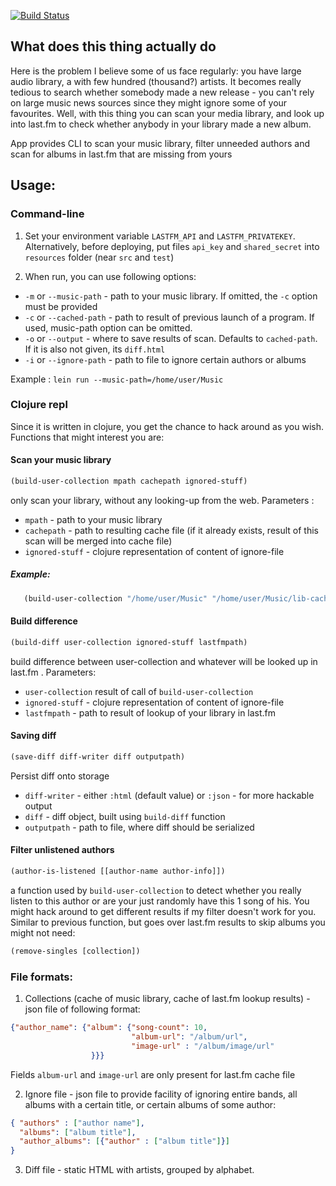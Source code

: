 [![Build Status](https://travis-ci.org/dasdy/mups.svg?branch=master)](https://travis-ci.org/dasdy/mups)

## What does this thing actually do

Here is the problem I believe some of us face regularly: you have large audio library, a with few hundred (thousand?) artists. It becomes really tedious to search whether somebody made a new release - you can't rely on large music news sources since they might ignore some of your favourites. Well, with this thing you can scan your media library, and look up into last.fm to check whether anybody in your library made a new album.

App provides CLI to scan your music library, filter unneeded authors and scan for albums in last.fm that are missing from yours

## Usage:
### Command-line
1. Set your environment variable `LASTFM_API` and `LASTFM_PRIVATEKEY`.
Alternatively, before deploying, put files `api_key` and `shared_secret` into `resources` folder (near `src` and `test`)

2. When run, you can use following options:
  * `-m` or `--music-path` - path to your music library. If omitted, the `-c` option must be provided
  * `-c` or `--cached-path` - path to result of previous launch of a program. If used, music-path option can be omitted.
  * `-o` or `--output` - where to save results of scan. Defaults to `cached-path`. If it is also not given, its `diff.html`
  * `-i` or `--ignore-path` - path to file to ignore certain authors or albums

Example : `lein run --music-path=/home/user/Music`


### Clojure repl
Since it is written in clojure, you get the chance to hack around as you wish. Functions that might interest you are:

#### Scan your music library
```clojure
(build-user-collection mpath cachepath ignored-stuff)
```
only scan your library, without any looking-up from the web. Parameters :
  * `mpath` - path to your music library
  * `cachepath` - path to resulting cache file (if it already exists, result of this scan will be merged into cache file)
  * `ignored-stuff` - clojure representation of content of ignore-file

##### Example:
```clojure
   (build-user-collection "/home/user/Music" "/home/user/Music/lib-cache.json" nil)
```

#### Build difference
```clojure
(build-diff user-collection ignored-stuff lastfmpath)
```
build difference between user-collection and whatever will be looked up in last.fm . Parameters:
   * `user-collection` result of call of `build-user-collection`
   * `ignored-stuff` - clojure representation of content of ignore-file
   * `lastfmpath` - path to result of lookup of your library in last.fm

#### Saving diff

```clojure
(save-diff diff-writer diff outputpath)
```

Persist diff onto storage

   * `diff-writer` - either `:html` (default value) or `:json` - for more hackable output
   * `diff` - diff object, built using `build-diff` function
   * `outputpath` - path to file, where diff should be serialized

#### Filter unlistened authors
```clojure
(author-is-listened [[author-name author-info]])
```
a function used by `build-user-collection` to detect whether you really listen to this author or are your just randomly have this 1 song of his. You might hack around to get different results if my filter doesn't work for you. Similar to previous function, but goes over last.fm results to skip albums you might not need:

```clojure
(remove-singles [collection])
```



### File formats:
1. Collections (cache of music library, cache of last.fm lookup results) - json file of following format:
```JSON
{"author_name": {"album": {"song-count": 10,
                           "album-url": "/album/url",
                           "image-url" : "/album/image/url"
                  }}}
```

Fields `album-url` and `image-url` are only present for last.fm cache file

2. Ignore file - json file to provide facility of ignoring entire bands, all albums with a certain title, or certain albums of some author:
  ```JSON
  { "authors" : ["author name"],
    "albums": ["album title"],
    "author_albums": [{"author" : ["album title"]}]
  }
  ```


3. Diff file - static HTML with artists, grouped by alphabet.
